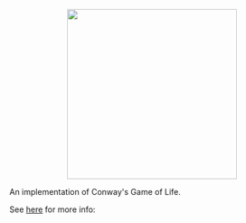 <p align="center">
  <img src="https://i.gyazo.com/3edfd3722bb62d32421abe64c103f86f.png" width="300"/>
</p>

An implementation of Conway's Game of Life.

See [here](https://g-harel.github.io/game-of-life/) for more info: